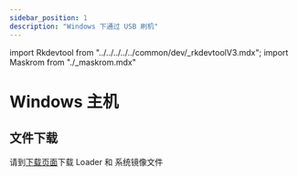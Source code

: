 ```yaml
---
sidebar_position: 1
description: "Windows 下通过 USB 刷机"
---
```


import Rkdevtool from "../../../../../common/dev/\_rkdevtoolV3.mdx";
import Maskrom from "./\_maskrom.mdx"

# Windows 主机

## 文件下载

请到[下载页面](../../../download)下载 Loader 和 系统镜像文件

<Rkdevtool rkdevtool_emmc_img="/img/rkdevtool/emmc-path.webp" loader_name="rk3528_spl_loader_v1.07.104.bin" emmc={false} pcie={false} sata={false} >
<Maskrom/>
</Rkdevtool>
